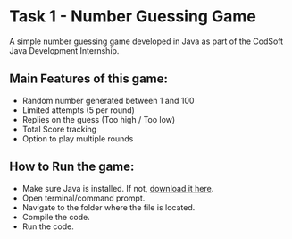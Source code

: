 # Task 1 - Number Guessing Game

A simple number guessing game developed in Java as part of the CodSoft Java Development Internship.

## Main Features of this game: 
- Random number generated between 1 and 100
- Limited attempts (5 per round)
- Replies on the guess (Too high / Too low)
- Total Score tracking
- Option to play multiple rounds

## How to Run the game: 
- Make sure Java is installed. If not, [download it here](https://www.oracle.com/java/technologies/javase-downloads.html).
- Open terminal/command prompt.
- Navigate to the folder where the file is located.
-  Compile the code.
-  Run the code.
